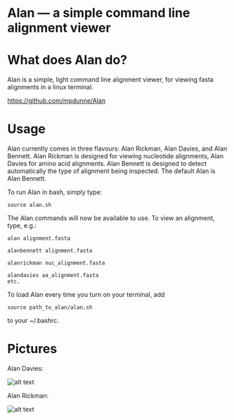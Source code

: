 # Alan — a simple command line alignment viewer

What does Alan do?
==========
Alan is a simple, light command line alignment viewer, for viewing fasta alignments in a linux terminal.

https://github.com/mpdunne/Alan

Usage
=====
Alan currently comes in three flavours: Alan Rickman,  Alan Davies, and Alan Bennett. Alan Rickman is designed for viewing nucleotide alignments, Alan Davies for amino acid alignments. Alan Bennett is designed to detect automatically the type of alignment being inspected. The default Alan is Alan Bennett.

To run Alan in bash, simply type:

```
source alan.sh
```

The Alan commands will now be available to use. To view an alignment, type, e.g.:

```
alan alignment.fasta

alanbennett alignment.fasta

alanrickman nuc_alignment.fasta

alandavies aa_alignment.fasta
etc.
```

To load Alan every time you turn on your terminal, add

```
source path_to_alan/alan.sh
```

to your ~/.bashrc.

Pictures
=====

Alan Davies:

![alt text](https://i.imgsafe.org/40fb47a159.jpg "Alan Davies, for amino acids")

Alan Rickman:

![alt text](https://i.imgsafe.org/40fb5c40f5.jpg "Alan Rickman, for nucleotide alignments")


